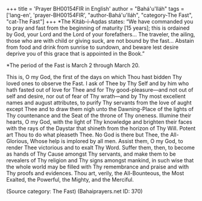 +++
title = 'Prayer BH00154FIR in English'
author = "Bahá'u'lláh"
tags = ['lang-en', 'prayer-BH00154FIR', "author-Bahá'u'lláh", "category-The Fast", "cat-The Fast"]
+++
*The Kitáb-i-Aqdas states: “We have commanded you to pray and fast from the beginning of maturity [15 years]; this is ordained by God, your Lord and the Lord of your forefathers...  The traveler, the ailing, those who are with child or giving suck, are not bound by the fast... Abstain from food and drink from sunrise to sundown, and beware lest desire deprive you of this grace that is appointed in the Book.”

*The period of the Fast is March 2 through March 20.



This is, O my God, the first of the days on which Thou hast bidden Thy loved ones to observe the Fast.  I ask of Thee by Thy Self and by him who hath fasted out of love for Thee and for Thy good-pleasure—and not out of self and desire, nor out of fear of Thy wrath—and by Thy most excellent names and august attributes, to purify Thy servants from the love of aught except Thee and to draw them nigh unto the Dawning-Place of the lights of Thy countenance and the Seat of the throne of Thy oneness.  Illumine their hearts, O my God, with the light of Thy knowledge and brighten their faces with the rays of the Daystar that shineth from the horizon of Thy Will.  Potent art Thou to do what pleaseth Thee.  No God is there but Thee, the All-Glorious, Whose help is implored by all men.
Assist them, O my God, to render Thee victorious and to exalt Thy Word.  Suffer them, then, to become as hands of Thy Cause amongst Thy servants, and make them to be revealers of Thy religion and Thy signs amongst mankind, in such wise that the whole world may be filled with Thy remembrance and praise and with Thy proofs and evidences.  Thou art, verily, the All-Bounteous, the Most Exalted, the Powerful, the Mighty, and the Merciful.

(Source category: The Fast)
(Bahaiprayers.net ID: 370)
